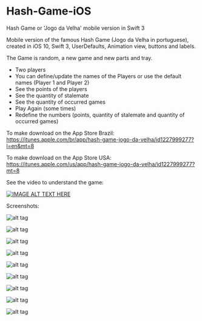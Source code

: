 # Hash-Game-iOS

Hash Game or 'Jogo da Velha' mobile version in Swift 3

Mobile version of the famous Hash Game (Jogo da Velha in portuguese), created in iOS 10, Swift 3, UserDefaults, Animation view, buttons and labels.

The Game is random, a new game and new parts and tray.

- Two players
- You can define/update the names of the Players or use the default names (Player 1 and Player 2)
- See the points of the players
- See the quantity of stalemate
- See the quantity of occurred games
- Play Again (some times)
- Redefine the numbers (points, quantity of stalemate and quantity of occurred games)

To make download on the App Store Brazil:
https://itunes.apple.com/br/app/hash-game-jogo-da-velha/id1227999277?l=en&mt=8

To make download on the App Store USA:
https://itunes.apple.com/us/app/hash-game-jogo-da-velha/id1227999277?mt=8

See the video to understand the game:

[![IMAGE ALT TEXT HERE](https://img.youtube.com/vi/kLNy2QILl6w/0.jpg)](https://www.youtube.com/watch?v=kLNy2QILl6w)


Screenshots:

![alt tag](https://github.com/kesleyribeiro/Hash-Game-iOS/blob/master/Screen%20shot/1.png)

![alt tag](https://github.com/kesleyribeiro/Hash-Game-iOS/blob/master/Screen%20shot/2.png)

![alt tag](https://github.com/kesleyribeiro/Hash-Game-iOS/blob/master/Screen%20shot/3.png)

![alt tag](https://github.com/kesleyribeiro/Hash-Game-iOS/blob/master/Screen%20shot/4.png)

![alt tag](https://github.com/kesleyribeiro/Hash-Game-iOS/blob/master/Screen%20shot/5.png)

![alt tag](https://github.com/kesleyribeiro/Hash-Game-iOS/blob/master/Screen%20shot/6.png)

![alt tag](https://github.com/kesleyribeiro/Hash-Game-iOS/blob/master/Screen%20shot/7.png)

![alt tag](https://github.com/kesleyribeiro/Hash-Game-iOS/blob/master/Screen%20shot/8.png)

![alt tag](https://github.com/kesleyribeiro/Hash-Game-iOS/blob/master/Screen%20shot/9.png)
